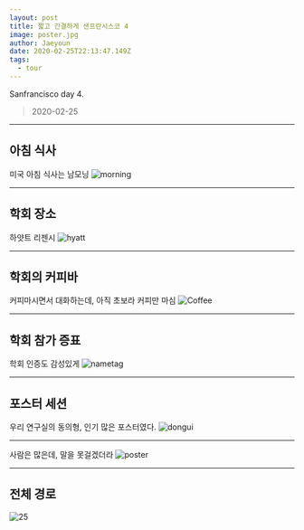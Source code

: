 ```yaml
---
layout: post
title: 짧고 간결하게 샌프란시스코 4
image: poster.jpg
author: Jaeyoun
date: 2020-02-25T22:13:47.149Z
tags: 
  - tour
---
```


Sanfrancisco day 4.
> 2020-02-25

---

## 아침 식사
미국 아침 식사는 남모닝
![morning](morning.jpg)

---

## 학회 장소
하얏트 리젠시
![hyatt](hyatt.jpg)

---

## 학회의 커피바
커피마시면서 대화하는데, 아직 초보라 커피만 마심
![Coffee](coffee.jpg)

---

## 학회 참가 증표
학회 인증도 감성있게
![nametag](nametag.jpg)

---

## 포스터 세션
우리 연구실의 동의형, 인기 많은 포스터였다.
![dongui](dongui.jpg)

---

사람은 많은데, 말을 못걸겠더라
![poster](poster.jpg)

---

## 전체 경로
![25](25.jpg)